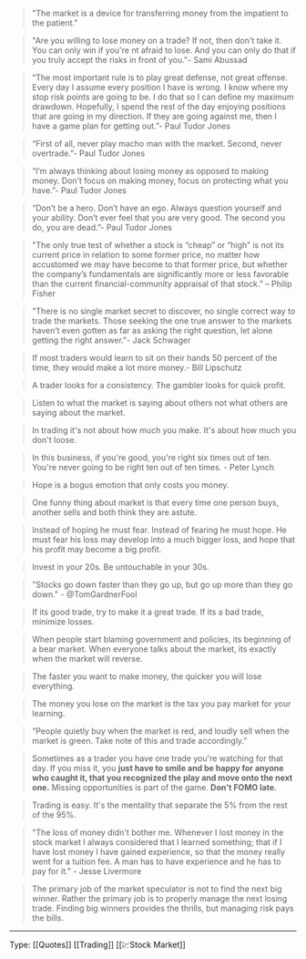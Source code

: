 > "The market is a device for transferring money from the impatient to the patient."

> "Are you willing to lose money on a trade? If not, then don't take it. You can only win if you're nt afraid to lose. And you can only do that if you truly accept the risks in front of you."- Sami Abussad

> “The most important rule is to play great defense, not great offense. Every day I assume every position I have is wrong. I know where my stop risk points are going to be. I do that so I can define my maximum drawdown. Hopefully, I spend the rest of the day enjoying positions that are going in my direction. If they are going against me, then I have a game plan for getting out.”- Paul Tudor Jones

> “First of all, never play macho man with the market. Second, never overtrade.”- Paul Tudor Jones

> “I’m always thinking about losing money as opposed to making money. Don’t focus on making money, focus on protecting what you have.”- Paul Tudor Jones

> “Don’t be a hero. Don’t have an ego. Always question yourself and your ability. Don’t ever feel that you are very good. The second you do, you are dead.”- Paul Tudor Jones

> "The only true test of whether a stock is “cheap” or “high” is not its current price in relation to some former price, no matter how accustomed we may have become to that former price, but whether the company’s fundamentals are significantly more or less favorable than the current financial-community appraisal of that stock.” – Philip Fisher

> "There is no single market secret to discover, no single correct way to trade the markets. Those seeking the one true answer to the markets haven’t even gotten as far as asking the right question, let alone getting the right answer."- Jack Schwager

> If most traders would learn to sit on their hands 50 percent of the time, they would make a lot more money.- Bill Lipschutz

> A trader looks for a consistency. The gambler looks for quick profit.

> Listen to what the market is saying about others not what others are saying about the market.

> In trading it's not about how much you make. It's about how much you don't loose.

> In this business, if you're good, you're right six times out of ten. You're never going to be right ten out of ten times. - Peter Lynch

>  Hope is a bogus emotion that only costs you money.

> One funny thing about market is that every time one person buys, another sells and both think they are astute.

>  Instead of hoping he must fear. Instead of fearing he must hope. He must fear his loss may develop into a much bigger loss, and hope that his profit may become a big profit.


> Invest in your 20s. Be untouchable in your 30s.

> "Stocks go down faster than they go up, but go up more than they go down." - @TomGardnerFool 

> If its  good trade, try to make it a great trade. If its a bad trade, minimize losses.

> When people start blaming government and policies, its  beginning of a bear market. When everyone talks about the market, its exactly when the market will reverse.

> The faster you want to make money, the quicker you will lose everything.

> The money you lose on the market is the tax you pay market for your learning. 

> “People quietly buy when the market is red, and loudly sell when the market is green. Take note of this and trade accordingly.”

> Sometimes as a trader you have one trade you're watching for that day. If you miss it, you **just have to smile and be happy for anyone who caught it, that you recognized the play and move onto the next one.** Missing opportunities is part of the game. **Don't FOMO late.**

> Trading is easy. It's the mentality that separate the 5% from the rest of the 95%.

> "The loss of money didn't bother me. Whenever I lost money in the stock market I always considered that I learned something; that if I have lost money I have gained experience, so that the money really went for a tuition fee. A man has to have experience and he has to pay for it." - Jesse Livermore

> The primary job of the market speculator is not to find the next big winner. Rather the primary job is to properly manage the next losing trade. Finding big winners provides the thrills, but managing risk pays the bills.


----
Type: [[Quotes]] [[Trading]] [[💹Stock Market]]
